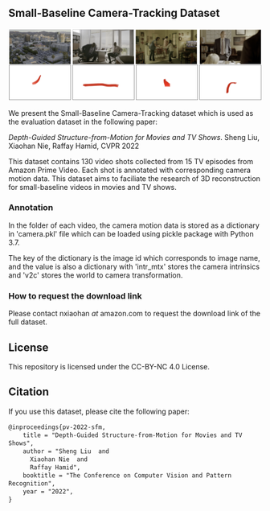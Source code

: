 ## Small-Baseline Camera-Tracking Dataset

![image info](./example.png)

We present the Small-Baseline Camera-Tracking dataset which is used as the evaluation dataset in the following paper:

<em>Depth-Guided Structure-from-Motion for Movies and TV Shows</em>. Sheng Liu, Xiaohan Nie, Raffay Hamid, CVPR 2022


This dataset contains 130 video shots collected from 15 TV episodes from Amazon Prime Video. Each shot is annotated with corresponding camera motion data. This dataset aims to faciliate the research of 3D reconstruction for small-baseline videos in movies and TV shows.

### Annotation

In the folder of each video, the camera motion data is stored as a dictionary in 'camera.pkl' file which can be loaded using pickle package with Python 3.7. 

The key of the dictionary is the image id which corresponds to image name, and the value is also a dictionary with 'intr_mtx' stores the camera intrinsics and 'v2c' stores the world to camera transformation. 

### How to request the download link
Please contact nxiaohan *at* amazon.com to request the download link of the full dataset. 

## License

This repository is licensed under the CC-BY-NC 4.0 License.

## Citation

If you use this dataset, please cite the following paper:

```
@inproceedings{pv-2022-sfm,
    title = "Depth-Guided Structure-from-Motion for Movies and TV Shows",
    author = "Sheng Liu  and
      Xiaohan Nie  and
      Raffay Hamid",
    booktitle = "The Conference on Computer Vision and Pattern Recognition",
    year = "2022",
}
```